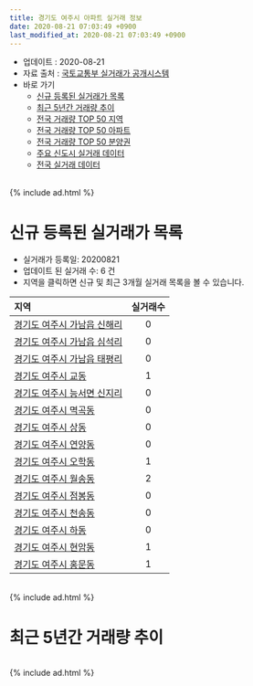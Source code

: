 ```yaml
---
title: 경기도 여주시 아파트 실거래 정보
date: 2020-08-21 07:03:49 +0900
last_modified_at: 2020-08-21 07:03:49 +0900
---
```


* 업데이트 : 2020-08-21
* 자료 출처 : [국토교통부 실거래가 공개시스템](http://rt.molit.go.kr)
* 바로 가기
    * [신규 등록된 실거래가 목록](#신규-등록된-실거래가-목록)
    * [최근 5년간 거래량 추이](#최근-5년간-거래량-추이)
    * [전국 거래량 TOP 50 지역](https://inasie.github.io/apt-trade-info/최근-3개월-전국에서-가장-거래가-많이-발생한-지역)
    * [전국 거래량 TOP 50 아파트](https://inasie.github.io/apt-trade-info/최근-3개월-전국에서-가장-거래가-많이-발생한-아파트)
    * [전국 거래량 TOP 50 분양권](https://inasie.github.io/apt-trade-info/최근-3개월-전국에서-가장-거래가-많이-발생한-분양권)
    * [주요 신도시 실거래 데이터](https://inasie.github.io/apt-trade-info/주요-신도시)
    * [전국 실거래 데이터](https://inasie.github.io/apt-trade-info/전국)

<br>
{% include ad.html %}
<br>

# 신규 등록된 실거래가 목록
* 실거래가 등록일: 20200821
* 업데이트 된 실거래 수: 6 건
* 지역을 클릭하면 신규 및 최근 3개월 실거래 목록을 볼 수 있습니다.


|지역|실거래수|
|:---|:---:|
|[경기도 여주시 가남읍 신해리](https://inasie.github.io/apt-trade-info/경기도-여주시-가남읍-신해리)|0|
|[경기도 여주시 가남읍 심석리](https://inasie.github.io/apt-trade-info/경기도-여주시-가남읍-심석리)|0|
|[경기도 여주시 가남읍 태평리](https://inasie.github.io/apt-trade-info/경기도-여주시-가남읍-태평리)|0|
|[경기도 여주시 교동](https://inasie.github.io/apt-trade-info/경기도-여주시-교동)|1|
|[경기도 여주시 능서면 신지리](https://inasie.github.io/apt-trade-info/경기도-여주시-능서면-신지리)|0|
|[경기도 여주시 멱곡동](https://inasie.github.io/apt-trade-info/경기도-여주시-멱곡동)|0|
|[경기도 여주시 상동](https://inasie.github.io/apt-trade-info/경기도-여주시-상동)|0|
|[경기도 여주시 연양동](https://inasie.github.io/apt-trade-info/경기도-여주시-연양동)|0|
|[경기도 여주시 오학동](https://inasie.github.io/apt-trade-info/경기도-여주시-오학동)|1|
|[경기도 여주시 월송동](https://inasie.github.io/apt-trade-info/경기도-여주시-월송동)|2|
|[경기도 여주시 점봉동](https://inasie.github.io/apt-trade-info/경기도-여주시-점봉동)|0|
|[경기도 여주시 천송동](https://inasie.github.io/apt-trade-info/경기도-여주시-천송동)|0|
|[경기도 여주시 하동](https://inasie.github.io/apt-trade-info/경기도-여주시-하동)|0|
|[경기도 여주시 현암동](https://inasie.github.io/apt-trade-info/경기도-여주시-현암동)|1|
|[경기도 여주시 홍문동](https://inasie.github.io/apt-trade-info/경기도-여주시-홍문동)|1|


<br>
{% include ad.html %}
<br>

# 최근 5년간 거래량 추이


<div style="width:100%;">
    <canvas id="deal_progress" height="200"></canvas>
</div>

<script>
new Chart(document.getElementById("deal_progress"), {
    type: 'line',
    data: {
        labels: ['201508','201509','201510','201511','201512','201601','201602','201603','201604','201605','201606','201607','201608','201609','201610','201611','201612','201701','201702','201703','201704','201705','201706','201707','201708','201709','201710','201711','201712','201801','201802','201803','201804','201805','201806','201807','201808','201809','201810','201811','201812','201901','201902','201903','201904','201905','201906','201907','201908','201909','201910','201911','201912','202001','202002','202003','202004','202005','202006','202007','202008'],
        datasets: [{
            label: '매매',
            pointRadius: 1,
            data: [114, 112, 105, 93, 85, 84, 93, 129, 113, 96, 95, 67, 108, 90, 87, 65, 58, 58, 63, 52, 70, 66, 61, 67, 58, 71, 73, 53, 45, 69, 50, 77, 50, 48, 44, 42, 51, 54, 61, 59, 44, 39, 56, 49, 43, 39, 44, 59, 59, 63, 58, 44, 64, 52, 65, 60, 71, 249, 133, 116, 37],
            borderColor: "rgba(255, 201, 14, 1)",
            backgroundColor: "rgba(255, 201, 14, 0.5)",
            fill: false,
            lineTension: 0
        },{
            label: '전월세',
            pointRadius: 1,
            data: [58, 72, 77, 69, 50, 71, 70, 76, 57, 47, 54, 52, 59, 59, 79, 61, 49, 52, 53, 68, 82, 50, 60, 50, 63, 49, 62, 55, 47, 84, 60, 69, 67, 50, 67, 56, 50, 45, 63, 58, 62, 71, 55, 71, 48, 66, 58, 69, 57, 69, 97, 69, 69, 51, 92, 78, 68, 57, 62, 43, 11],
            borderColor: "rgba(0, 141, 185, 1)",
            backgroundColor: "rgba(0, 141, 185, 0.5)",
            fill: false,
            lineTension: 0
        }
        ]
    },
    options: {
        responsive: true,
        title: {
            display: false
        },
        tooltips: {
            mode: 'index',
            intersect: false
        },
        hover: {
            mode: 'nearest',
            intersect: true
        },
        scales: {
            xAxes: [{
                display: true,
                scaleLabel: {
                    display: true,
                    labelString: '년/월'
                }
            }],
            yAxes: [{
                display: true,
                ticks: {
                    suggestedMin: 0,
                },
                scaleLabel: {
                    display: true,
                    labelString: '실거래 수'
                }
            }]
        }
    }
});

</script>


<br>
{% include ad.html %}
<br>

